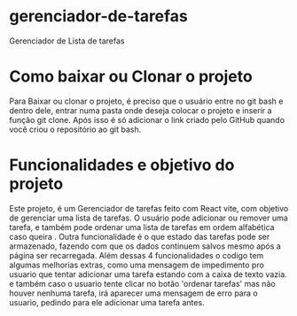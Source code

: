 # gerenciador-de-tarefas
Gerenciador de Lista de tarefas

# Como baixar ou Clonar o projeto
 Para Baixar ou clonar o projeto, é preciso que o usuário entre no git bash e dentro dele, entrar numa pasta onde deseja colocar o projeto e inserir a função git clone. Após isso é só adicionar o link criado pelo GitHub quando você criou o repositório ao git bash. 

# Funcionalidades e objetivo do projeto
Este projeto, é um Gerenciador de tarefas feito com React vite, com objetivo de gerenciar uma lista de tarefas. O usuário pode adicionar ou remover uma tarefa, e também pode ordenar uma lista de tarefas em ordem alfabética caso queira . Outra funcionalidade é o que estado das tarefas pode ser armazenado, fazendo com que os dados continuem salvos mesmo após a página ser recarregada.
 Além dessas 4 funcionalidades o codigo tem algumas melhorias extras, como uma mensagem de impedimento pro usuario que tentar adicionar uma tarefa estando com a caixa de texto vazia.
e também caso o usuario tente clicar no botão 'ordenar tarefas' mas não houver nenhuma tarefa, irá aparecer uma mensagem de erro para o usuario, pedindo para ele adicionar uma tarefa antes.
